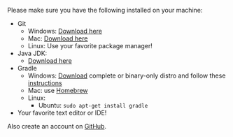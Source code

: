 Please make sure you have the following installed on your machine:

 - Git
   - Windows: [Download here](https://git-scm.com/download/win)
   - Mac: [Download here](https://git-scm.com/download/mac)
   - Linux: Use your favorite package manager!
 - Java JDK:
   - [Download here](http://www.oracle.com/technetwork/java/javase/downloads/jdk8-downloads-2133151.html)
 - Gradle
   - Windows: [Download](https://gradle.org/gradle-download/) complete or binary-only distro and follow these [instructions](http://stackoverflow.com/a/37774085/5460161)
   - Mac: use [Homebrew](http://brewformulas.org/Gradle)
   - Linux:
      - Ubuntu: `sudo apt-get install gradle`
 - Your favorite text editor or IDE!

Also create an account on [GitHub](https://github.com/join).
